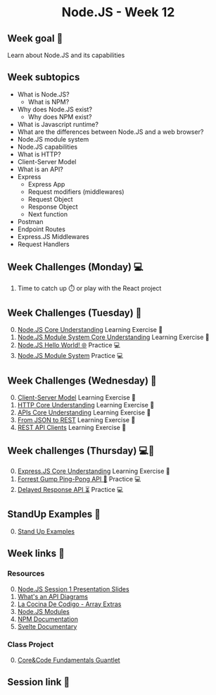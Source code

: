 <h1 align="center">Node.JS - Week 12</h1>

## Week goal 🏁

<p>Learn about Node.JS and its capabilities</p>

## Week subtopics

- What is Node.JS?
  - What is NPM?
- Why does Node.JS exist?
  - Why does NPM exist?
- What is Javascript runtime?
- What are the differences between Node.JS and a web browser?
- Node.JS module system
- Node.JS capabilities
- What is HTTP?
- Client-Server Model
- What is an API?
- Express
  - Express App
  - Request modifiers (middlewares)
  - Request Object
  - Response Object
  - Next function
- Postman
- Endpoint Routes
- Express.JS Middlewares
- Request Handlers

## Week Challenges (Monday) 💻

1. Time to catch up ⏱️ or play with the React project

## Week Challenges (Tuesday) 🐣

0. [Node.JS Core Understanding](./challenges/e01.md) Learning Exercise 🧠
1. [Node.JS Module System Core Understanding](./challenges/e02.md) Learning Exercise 🧠
2. [Node.JS Hello World! 🌐](./challenges/e03.md) Practice 💻
3. [Node.JS Module System](./challenges/e04.md) Practice 💻

## Week Challenges (Wednesday) 🐤

0. [Client-Server Model](./challenges/e05.md) Learning Exercise 🧠
1. [HTTP Core Understanding](./challenges/e06.md) Learning Exercise 🧠
2. [APIs Core Understanding](./challenges/e07.md) Learning Exercise 🧠
3. [From JSON to REST](./challenges/e08.md) Learning Exercise 🧠
4. [REST API Clients](./challenges/e09.md) Learning Exercise 🧠

## Week challenges (Thursday) 💻🐔

0. [Express.JS Core Understanding](./challenges/e10.md) Learning Exercise 🧠
1. [Forrest Gump Ping-Pong API 🏓](./challenges/e11.md) Practice 💻
2. [Delayed Response API ⏳](./challenges/e12.md) Practice 💻

## StandUp Examples 🔗

0. [Stand Up Examples](./standup-examples/README.md)

## Week links 🔗

### Resources
0. [Node.JS Session 1 Presentation Slides](https://docs.google.com/presentation/d/1QfX9pJ31CWmgWCyyS28yTIjYPoLOscvDjNvrd-3diBg/edit?usp=sharing)
1. [What's an API Diagrams](https://drive.google.com/file/d/1ucG_RmeEnCAvINpDhAmAnV8xSl3UOnG9/view?usp=sharing)
2. [La Cocina De Codigo - Array Extras](https://youtu.be/tP8JiVUiyDo)
3. [Node.JS Modules](https://nodejs.org/api/modules.html#enabling)
4. [NPM Documentation](https://docs.npmjs.com/)
5. [Svelte Documentary](https://www.youtube.com/watch?v=kMlkCYL9qo0&t=1234s)

### Class Project
0. [Core&Code Fundamentals Guantlet](https://github.com/Ktoxcon/cc-infinity-gauntlet)

## Session link 🔗